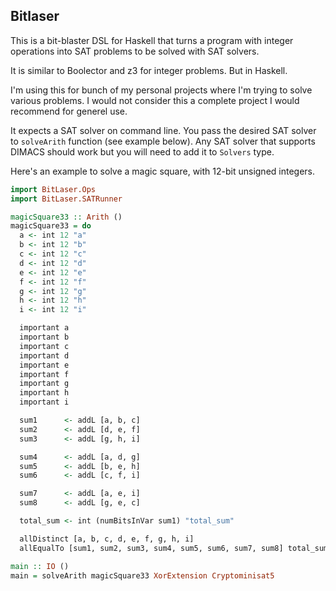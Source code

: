 Bitlaser
--------

This is a bit-blaster DSL for Haskell that turns a program with integer
operations into SAT problems to be solved with SAT solvers.

It is similar to Boolector and z3 for integer problems. But in Haskell.

I'm using this for bunch of my personal projects where I'm trying to solve
various problems. I would not consider this a complete project I would
recommend for generel use.

It expects a SAT solver on command line. You pass the desired SAT solver to
`solveArith` function (see example below). Any SAT solver that supports DIMACS
should work but you will need to add it to `Solvers` type.

Here's an example to solve a magic square, with 12-bit unsigned integers.

```haskell
import BitLaser.Ops
import BitLaser.SATRunner

magicSquare33 :: Arith ()
magicSquare33 = do
  a <- int 12 "a"
  b <- int 12 "b"
  c <- int 12 "c"
  d <- int 12 "d"
  e <- int 12 "e"
  f <- int 12 "f"
  g <- int 12 "g"
  h <- int 12 "h"
  i <- int 12 "i"

  important a
  important b
  important c
  important d
  important e
  important f
  important g
  important h
  important i

  sum1      <- addL [a, b, c]
  sum2      <- addL [d, e, f]
  sum3      <- addL [g, h, i]

  sum4      <- addL [a, d, g]
  sum5      <- addL [b, e, h]
  sum6      <- addL [c, f, i]

  sum7      <- addL [a, e, i]
  sum8      <- addL [g, e, c]

  total_sum <- int (numBitsInVar sum1) "total_sum"

  allDistinct [a, b, c, d, e, f, g, h, i]
  allEqualTo [sum1, sum2, sum3, sum4, sum5, sum6, sum7, sum8] total_sum

main :: IO ()
main = solveArith magicSquare33 XorExtension Cryptominisat5
```
